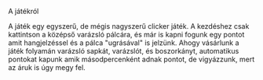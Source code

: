 A játékról

A játék egy egyszerű, de mégis nagyszerű clicker játék.
A kezdéshez csak kattintson a középső varázsló pálcára, és már is kapni fogunk egy pontot amit hangjelzéssel és a pálca "ugrásával" is jelzünk.
Ahogy vásárlunk a játék folyamán varázsló sapkát, varázslót, és boszorkányt, automatikus pontokat kapunk amik másodpercenként adnak pontot, de vigyázzunk, mert az áruk is úgy megy fel.
